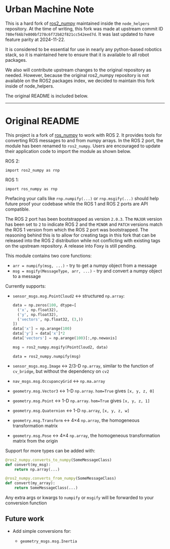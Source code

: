 # Urban Machine Note

This is a hard fork of [ros2_numpy][ros2_numpy] maintained inside the `node_helpers`
repository. At the time of writing, this fork was made at upstream commit ID
``780ef66b7e800bf278c6f72b82f821cc542eed7d``. It was last updated to have feature parity
at 2024-11-22.

It is considered to be essential for use in nearly any python-based robotics stack, so
it is maintained here to ensure that it is available to all robot packages.

We also will contribute upstream changes to the original repository as needed. However,
because the original ros2_numpy repository is not available on the ROS2 packages index,
we decided to maintain this fork inside of node_helpers.

The original README is included below.

---

# Original README

[ros2_numpy]: https://github.com/Box-Robotics/ros2_numpy

This project is a fork of [ros_numpy](https://github.com/eric-wieser/ros_numpy)
to work with ROS 2. It provides tools for converting ROS messages to and from
numpy arrays. In the ROS 2 port, the module has been renamed to
`ros2_numpy`. Users are encouraged to update their application code to import
the module as shown below.

ROS 2:

```
import ros2_numpy as rnp
```

ROS 1:

```
import ros_numpy as rnp
```

Prefacing your calls like `rnp.numpify(...)` or `rnp.msgify(...)` should help
future proof your codebase while the ROS 1 and ROS 2 ports are API compatible.

The ROS 2 port has been bootstrapped as version `2.0.3`. The `MAJOR`
version has been set to `2` to indicate ROS 2 and the `MINOR` and `PATCH`
versions match the ROS 1 version from which the ROS 2 port was
bootstrapped. The reasoning behind this is to allow for creating tags in this
fork that can be released into the ROS 2 distribution while not conflicting
with existing tags on the upstream repository. A release into Foxy is still
pending.

This module contains two core functions:

* `arr = numpify(msg, ...)` - try to get a numpy object from a message
* `msg = msgify(MessageType, arr, ...)` - try and convert a numpy object to a message

Currently supports:

* `sensor_msgs.msg.PointCloud2` &harr; structured `np.array`:

   ```python
   data = np.zeros(100, dtype=[
     ('x', np.float32),
     ('y', np.float32),
     ('vectors', np.float32, (3,))
   ])
   data['x'] = np.arange(100)
   data['y'] = data['x']*2
   data['vectors'] = np.arange(100)[:,np.newaxis]

   msg = ros2_numpy.msgify(PointCloud2, data)
   ```

   ```
   data = ros2_numpy.numpify(msg)
   ```

* `sensor_msgs.msg.Image` &harr; 2/3-D `np.array`, similar to the function of `cv_bridge`, but without the dependency on `cv2`
* `nav_msgs.msg.OccupancyGrid` &harr; `np.ma.array`
* `geometry.msg.Vector3` &harr; 1-D `np.array`. `hom=True` gives `[x, y, z, 0]`
* `geometry.msg.Point` &harr; 1-D `np.array`. `hom=True` gives `[x, y, z, 1]`
* `geometry.msg.Quaternion` &harr; 1-D `np.array`, `[x, y, z, w]`
* `geometry.msg.Transform` &harr; 4&times;4 `np.array`, the homogeneous transformation matrix
* `geometry.msg.Pose` &harr; 4&times;4 `np.array`, the homogeneous transformation matrix from the origin

Support for more types can be added with:

```python
@ros2_numpy.converts_to_numpy(SomeMessageClass)
def convert(my_msg):
    return np.array(...)

@ros2_numpy.converts_from_numpy(SomeMessageClass)
def convert(my_array):
    return SomeMessageClass(...)
```

Any extra args or kwargs to `numpify` or `msgify` will be forwarded to your conversion function


## Future work

* Add simple conversions for:

  * `geometry_msgs.msg.Inertia`
